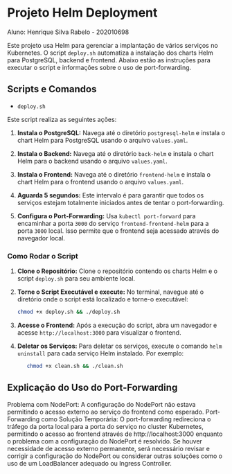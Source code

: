 # Projeto Helm Deployment

Aluno: Henrique Silva Rabelo - 202010698

Este projeto usa Helm para gerenciar a implantação de vários serviços no Kubernetes. O script `deploy.sh` automatiza a instalação dos charts Helm para PostgreSQL, backend e frontend. Abaixo estão as instruções para executar o script e informações sobre o uso de port-forwarding.

## Scripts e Comandos

- `deploy.sh`

Este script realiza as seguintes ações:

1. **Instala o PostgreSQL:**
   Navega até o diretório `postgresql-helm` e instala o chart Helm para PostgreSQL usando o arquivo `values.yaml`.

2. **Instala o Backend:**
   Navega até o diretório `back-helm` e instala o chart Helm para o backend usando o arquivo `values.yaml`.

3. **Instala o Frontend:**
   Navega até o diretório `frontend-helm` e instala o chart Helm para o frontend usando o arquivo `values.yaml`.

4. **Aguarda 5 segundos:**
   Este intervalo é para garantir que todos os serviços estejam totalmente iniciados antes de tentar o port-forwarding.

5. **Configura o Port-Forwarding:**
   Usa `kubectl port-forward` para encaminhar a porta `3000` do serviço `frontend-frontend-helm` para a porta `3000` local. Isso permite que o frontend seja acessado através do navegador local.

### Como Rodar o Script

1. **Clone o Repositório:**
   Clone o repositório contendo os charts Helm e o script `deploy.sh` para seu ambiente local.

2. **Torne o Script Executável e execute:**
   No terminal, navegue até o diretório onde o script está localizado e torne-o executável:

   ```sh
   chmod +x deploy.sh && ./deploy.sh
   ```

3. **Acesse o Frontend:**
   Após a execução do script, abra um navegador e acesse `http://localhost:3000` para visualizar o frontend.

4. **Deletar os Serviços:**
   Para deletar os serviços, execute o comando `helm uninstall` para cada serviço Helm instalado. Por exemplo:

   ```sh
      chmod +x clean.sh && ./clean.sh
   ```

## Explicação do Uso do Port-Forwarding

Problema com NodePort: A configuração do NodePort não estava permitindo o acesso externo ao serviço do frontend como esperado.
Port-Forwarding como Solução Temporária: O port-forwarding redireciona o tráfego da porta local para a porta do serviço no cluster Kubernetes, permitindo o acesso ao frontend através de http://localhost:3000 enquanto o problema com a configuração do NodePort é resolvido.
Se houver necessidade de acesso externo permanente, será necessário revisar e corrigir a configuração do NodePort ou considerar outras soluções como o uso de um LoadBalancer adequado ou Ingress Controller.
